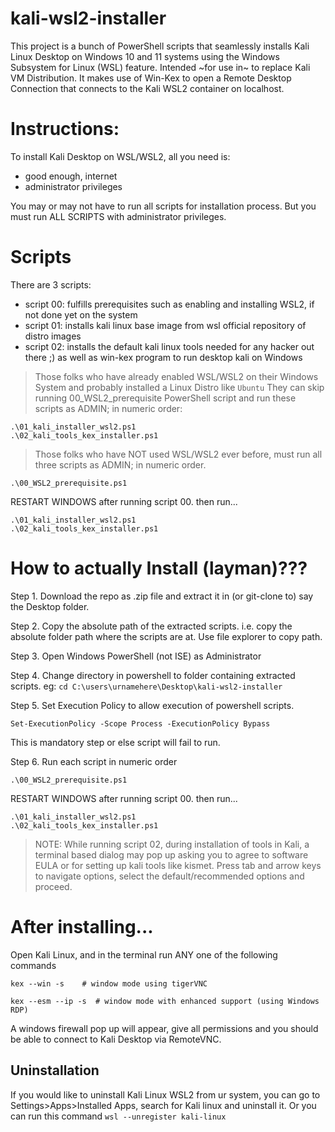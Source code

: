 # kali-wsl2-installer
This project is a bunch of PowerShell scripts that seamlessly installs Kali Linux Desktop on Windows 10 and 11 systems using the Windows Subsystem for Linux (WSL) feature. Intended ~for use in~ to replace Kali VM Distribution.
It makes use of Win-Kex to open a Remote Desktop Connection that connects to the Kali WSL2 container on localhost.

# Instructions:

To install Kali Desktop on WSL/WSL2, all you need is:
- good enough, internet
- administrator privileges

You may or may not have to run all scripts for installation process. But you must run ALL SCRIPTS with administrator privileges.

# Scripts
There are 3 scripts:
- script 00: fulfills prerequisites such as enabling and installing WSL2, if not done yet on the system
- script 01: installs kali linux base image from wsl official repository of distro images
- script 02: installs the default kali linux tools needed for any hacker out there ;) as well as win-kex program to run desktop kali on Windows

> Those folks who have already enabled WSL/WSL2 on their Windows System and probably installed a Linux Distro like `Ubuntu`
> They can skip running 00_WSL2_prerequisite PowerShell script and run these scripts as ADMIN; in numeric order:

```
.\01_kali_installer_wsl2.ps1
.\02_kali_tools_kex_installer.ps1
```

> Those folks who have NOT used WSL/WSL2 ever before, must run all three scripts as ADMIN; in numeric order.

```
.\00_WSL2_prerequisite.ps1
```
RESTART WINDOWS after running script 00. then run...

```
.\01_kali_installer_wsl2.ps1
.\02_kali_tools_kex_installer.ps1
```

# How to actually Install (layman)???

Step 1.
Download the repo as .zip file and extract it in (or git-clone to) say the Desktop folder.

Step 2.
Copy the absolute path of the extracted scripts. i.e. copy the absolute folder path where the scripts are at. Use file explorer to copy path.

Step 3.
Open Windows PowerShell (not ISE) as Administrator

Step 4.
Change directory in powershell to folder containing extracted scripts.
eg: `cd C:\users\urnamehere\Desktop\kali-wsl2-installer`

Step 5.
Set Execution Policy to allow execution of powershell scripts.
```
Set-ExecutionPolicy -Scope Process -ExecutionPolicy Bypass
```
This is mandatory step or else script will fail to run.

Step 6.
Run each script in numeric order
```
.\00_WSL2_prerequisite.ps1
```
RESTART WINDOWS after running script 00. then run...

```
.\01_kali_installer_wsl2.ps1
.\02_kali_tools_kex_installer.ps1
```
> NOTE: While running script 02, during installation of tools in Kali, a terminal based dialog may pop up asking you to agree to software EULA or for setting up kali tools like kismet.
> Press tab and arrow keys to navigate options, select the default/recommended options and proceed.

# After installing...
Open Kali Linux, and in the terminal run ANY one of the following commands

```
kex --win -s    # window mode using tigerVNC
``` 

```
kex --esm --ip -s  # window mode with enhanced support (using Windows RDP)
```
A windows firewall pop up will appear, give all permissions and you should be able to connect to Kali Desktop via RemoteVNC.

## Uninstallation 
If you would like to uninstall Kali Linux WSL2 from ur system, you can go to Settings>Apps>Installed Apps, search for Kali linux and uninstall it.
Or you can run this command `wsl --unregister kali-linux`
